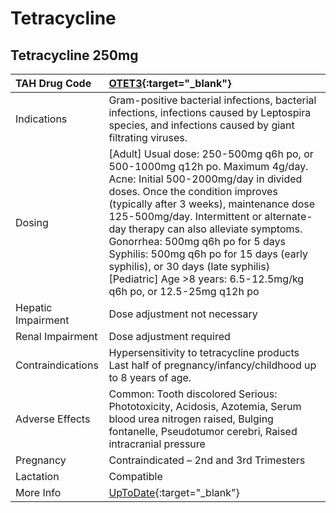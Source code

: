 # Tetracycline

## Tetracycline 250mg

| TAH Drug Code      | [OTET3](https://www.tahsda.org.tw/drugs/hissearch.php?drug_code=OTET3){:target="_blank"}                                                                                                                                                                                                                                                                                                                                                                                      |
|:-------------------|:------------------------------------------------------------------------------------------------------------------------------------------------------------------------------------------------------------------------------------------------------------------------------------------------------------------------------------------------------------------------------------------------------------------------------------------------------------------------------|
| Indications        | Gram-positive bacterial infections, bacterial infections, infections caused by Leptospira species, and infections caused by giant filtrating viruses.                                                                                                                                                                                                                                                                                                                         |
| Dosing             | [Adult] Usual dose: 250-500mg q6h po, or 500-1000mg q12h po. Maximum 4g/day. Acne: Initial 500-2000mg/day in divided doses. Once the condition improves (typically after 3 weeks), maintenance dose 125-500mg/day. Intermittent or alternate-day therapy can also alleviate symptoms. Gonorrhea: 500mg q6h po for 5 days Syphilis: 500mg q6h po for 15 days (early syphilis), or 30 days (late syphilis) [Pediatric] Age >8 years: 6.5-12.5mg/kg q6h po, or 12.5-25mg q12h po |
| Hepatic Impairment | Dose adjustment not necessary                                                                                                                                                                                                                                                                                                                                                                                                                                                 |
| Renal Impairment   | Dose adjustment required                                                                                                                                                                                                                                                                                                                                                                                                                                                      |
| Contraindications  | Hypersensitivity to tetracycline products Last half of pregnancy/infancy/childhood up to 8 years of age.                                                                                                                                                                                                                                                                                                                                                                      |
| Adverse Effects    | Common: Tooth discolored Serious: Phototoxicity, Acidosis, Azotemia, Serum blood urea nitrogen raised, Bulging fontanelle, Pseudotumor cerebri, Raised intracranial pressure                                                                                                                                                                                                                                                                                                  |
| Pregnancy          | Contraindicated – 2nd and 3rd Trimesters                                                                                                                                                                                                                                                                                                                                                                                                                                      |
| Lactation          | Compatible                                                                                                                                                                                                                                                                                                                                                                                                                                                                    |
| More Info          | [UpToDate](https://www.uptodate.com/contents/tetracycline-drug-information){:target="_blank"}                                                                                                                                                                                                                                                                                                                                                                                 |

